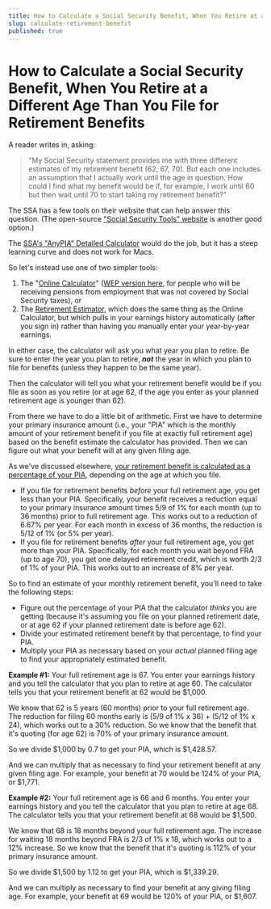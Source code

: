 ```yaml
---
title: How to Calculate a Social Security Benefit, When You Retire at a Different Age Than You File for Retirement Benefits
slug: calculate-retirement-benefit
published: true
---
```

# How to Calculate a Social Security Benefit, When You Retire at a Different Age Than You File for Retirement Benefits

A reader writes in, asking:

<blockquote>
  "My Social Security statement provides me with three different estimates of my retirement benefit (62, 67, 70). But each one includes an assumption that I actually work until the age in question. 
  How could I find what my benefit would be if, for example, I work until 60 but then wait until 70 to start taking my retirement benefit?"
</blockquote>

The SSA has a few tools on their website that can help answer this question. (The open-source <a href="https://SSA.tools/" target="_blank">"Social Security Tools" website</a> is another good option.)

The <a href="https://www.ssa.gov/OACT/anypia/anypia.html" target="_blank">SSA's "AnyPIA" Detailed Calculator</a> would do the job, but it has a steep learning curve and does not work for Macs.

So let's instead use one of two simpler tools:

1. The "<a href="https://www.ssa.gov/planners/retire/AnypiaApplet.html" target="_blank">Online Calculator</a>" (<a href="https://www.ssa.gov/planners/retire/anyPiaWepjs04.html" target="_blank">WEP version here</a>, for people who will be receiving pensions from employment that was not covered by Social Security taxes), or
1. The <a href="https://www.ssa.gov/benefits/retirement/estimator.html" target="_blank">Retirement Estimator</a>, which does the same thing as the Online Calculator, but which pulls in your earnings history automatically (after you sign in) rather than having you manually enter your year-by-year earnings.

In either case, the calculator will ask you what year you plan to retire. Be sure to enter the year you plan to retire, <em><strong>not</strong></em> the year in which you plan to file for benefits (unless they happen to be the same year).

Then the calculator will tell you what your retirement benefit would be if you file as soon as you retire (or at age 62, if the age you enter as your planned retirement age is younger than 62).

From there we have to do a little bit of arithmetic. First we have to determine your primary insurance amount (i.e., your "PIA" which is the monthly amount of your retirement benefit if you file at exactly full retirement age) based on the benefit estimate the calculator has provided. Then we can figure out what your benefit will at any given filing age.

As we've discussed elsewhere, <a href="https://obliviousinvestor.com/how-social-security-benefits-are-calculated/" target="_blank">your retirement benefit is calculated as a percentage of your PIA</a>, depending on the age at which you file.

* If you file for retirement benefits <em>before</em> your full retirement age, you get less than your PIA. Specifically, your benefit receives a reduction equal to your primary insurance amount times 5/9 of 1% for each month (up to 36 months) prior to full retirement age. This works out to a reduction of 6.67% per year. For each month in excess of 36 months, the reduction is 5/12 of 1% (or 5% per year).
* If you file for retirement benefits <em>after</em> your full retirement age, you get more than your PIA. Specifically, for each month you wait beyond FRA (up to age 70), you get one delayed retirement credit, which is worth 2/3 of 1% of your PIA. This works out to an increase of 8% per year.

So to find an estimate of your monthly retirement benefit, you'll need to take the following steps:

* Figure out the percentage of your PIA that the calculator <em>thinks</em> you are getting (because it's assuming you file on your planned retirement date, or at age 62 if your planned retirement date is before age 62).
* Divide your estimated retirement benefit by that percentage, to find your PIA.
* Multiply your PIA as necessary based on your <em>actual</em> planned filing age to find your appropriately estimated benefit.

**Example #1:** Your full retirement age is 67. You enter your earnings history and you tell the calculator that you plan to retire at age 60. The calculator tells you that your retirement benefit at 62 would be $1,000.

We know that 62 is 5 years (60 months) prior to your full retirement age. The reduction for filing 60 months early is (5/9 of 1% x 36) + (5/12 of 1% x 24), which works out to a 30% reduction. So we know that the benefit that it's quoting (for age 62) is 70% of your primary insurance amount.

So we divide $1,000 by 0.7 to get your PIA, which is $1,428.57.

And we can multiply that as necessary to find your retirement benefit at any given filing age. For example, your benefit at 70 would be 124% of your PIA, or $1,771.

**Example #2:** Your full retirement age is 66 and 6 months. You enter your earnings history and you tell the calculator that you plan to retire at age 68. 
  The calculator tells you that your retirement benefit at 68 would be $1,500.

We know that 68 is 18 months beyond your full retirement age. The increase for waiting 18 months beyond FRA is 2/3 of 1% x 18, which works out to a 12% increase. So we know that the benefit that it's quoting is 112% of your primary insurance amount.

So we divide $1,500 by 1.12 to get your PIA, which is $1,339.29.

And we can multiply as necessary to find your benefit at any giving filing age. For example, your benefit at 69 would be 120% of your PIA, or $1,607.